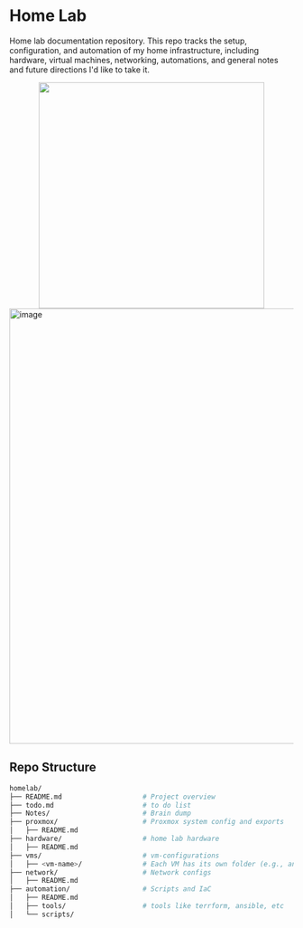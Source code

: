 # Home Lab 
Home lab documentation repository. This repo tracks the setup, configuration, and automation of my home infrastructure, including hardware, virtual machines, networking, automations, and general notes and future directions I'd like to take it.


<div align="center">
  <img src="https://github.com/user-attachments/assets/33e3e331-92bb-4339-9843-ef12d13fa251" width="400">
</div>


<img width="1551" height="770" alt="image" src="https://github.com/user-attachments/assets/187ac761-29b2-477f-bbb2-4f155dd98ed0" />



## Repo Structure

```bash
homelab/
├── README.md                    # Project overview
├── todo.md                      # to do list
├── Notes/                       # Brain dump 
├── proxmox/                     # Proxmox system config and exports
│   ├── README.md
├── hardware/                    # home lab hardware 
│   ├── README.md
├── vms/                         # vm-configurations
│   ├── <vm-name>/               # Each VM has its own folder (e.g., angusMintDev, k8s-master, etc.)
├── network/                     # Network configs
│   ├── README.md
├── automation/                  # Scripts and IaC
│   ├── README.md
│   ├── tools/                   # tools like terrform, ansible, etc
│   └── scripts/
```


